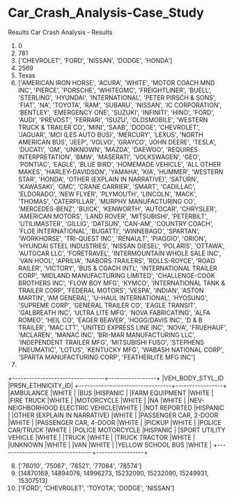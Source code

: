 # Car_Crash_Analysis-Case_Study


Results
Car Crash Analysis - Results

1.  0
2.  781
3.  ['CHEVROLET', 'FORD', 'NISSAN', 'DODGE', 'HONDA']
4.  2569
5.  Texas
6.  ['AMERICAN IRON HORSE', 'ACURA', 'WHITE', 'MOTOR COACH MND INC', 'PIERCE', 'PORSCHE', 'WHITEGMC', 'FREIGHTLINER', 'BUELL', 'STERLING', 'HYUNDAI', 'INTERNATIONAL', 'PETER PIRSCH & SONS', 'FIAT', 'NA', 'TOYOTA', 'RAM', 'SUBARU', 'NISSAN', 'IC CORPORATION', 'BENTLEY', 'EMERGENCY ONE', 'SUZUKI', 'INFINITI', 'HINO', 'FORD', 'AUDI', 'PREVOST', 'FERRARI', 'ISUZU', 'OLDSMOBILE', 'WESTERN TRUCK & TRAILER CO', 'MINI', 'SAAB', 'DODGE', 'CHEVROLET', 'JAGUAR', 'MCI (LES AUTO BUS)', 'MERCURY', 'LEXUS', 'NORTH AMERICAN BUS', 'JEEP', 'VOLVO', 'GRAYCO', 'JOHN DEERE', 'TESLA', 'DUCATI', 'GM', 'UNKNOWN', 'MAZDA', 'DAEWOO', 'REQUIRES INTERPRETATION', 'BMW', 'MASERATI', 'VOLKSWAGEN', 'GEO', 'PONTIAC', 'EAGLE', 'BLUE BIRD', 'HOMEMADE VEHICLE', 'ALL OTHER MAKES', 'HARLEY-DAVIDSON', 'YAMAHA', 'KIA', 'HUMMER', 'WESTERN STAR', 'HONDA', 'OTHER (EXPLAIN IN NARRATIVE)', 'SATURN', 'KAWASAKI', 'GMC', 'CRANE CARRIER', 'SMART', 'CADILLAC', 'ELDORADO', 'NEW FLYER', 'PLYMOUTH', 'LINCOLN', 'MACK', 'THOMAS', 'CATERPILLAR', 'MURPHY MANUFACTURING CO', 'MERCEDES-BENZ', 'BUICK', 'KENWORTH', 'AUTOCAR', 'CHRYSLER', 'AMERICAN MOTORS', 'LAND ROVER', 'MITSUBISHI', 'PETERBILT', 'UTILIMASTER', 'GILLIG', 'DATSUN', 'CAN-AM', 'COUNTRY COACH', 'FLOE INTERNATIONAL', 'BUGATTI', 'WINNEBAGO', 'SPARTAN', 'WORKHORSE', 'TRI-QUEST INC', 'RENAULT', 'PIAGGIO', 'ORION', 'HYUNDAI STEEL INDUSTRIES', 'NISSAN DIESEL', 'POLARIS', 'OTTAWA', 'AUTOCAR LLC', 'FORETRAVEL', 'INTERMOUNTAIN WHOLE SALE INC', 'VAN HOOL', 'APRILIA', 'NABORS TRAILERS', 'ROLLS-ROYCE', 'ROAD RAILER', 'VICTORY', 'BUS & COACH INTL', 'INTERNATIONAL TRAILER CORP', 'MIDLAND MANUFACTURING LIMITED', 'CHALLENGE-COOK BROTHERS INC', 'FLOW BOY MFG', 'KYMCO', 'INTERNATIONAL TANK & TRAILER CORP', 'FEDERAL MOTORS', 'VESPA', 'INDIAN', 'ASTON MARTIN', 'AM GENERAL', 'U-HAUL INTERNATIONAL', 'HYOSUNG', 'SUPREME CORP', 'GENERAL TRAILER CO', 'EAGLE TRANSIT', 'GALBREATH INC', 'ULTRA LITE MFG', 'NOVA FABRICATING', 'ALFA ROMEO', 'HEIL CO', 'EAGER BEAVER', 'HOGG/DAVIS INC', 'D & B TRAILER', 'MAC LTT', 'UNITED EXPRESS LINE INC', 'NOVA', 'FRUEHAUF', 'MCLAREN', 'MANAC INC', 'BRI-MAR MANUFACTURING LLC', 'INDEPENDENT TRAILER MFG', 'MITSUBISHI FUSO', 'STEPHENS PNEUMATIC', 'LOTUS', 'KENTUCKY MFG', 'WABASH NATIONAL CORP', 'SPARTA MANUFACTURING CORP', 'FEATHERLITE MFG INC']
7. 
+---------------------------------+-----------------+
|VEH_BODY_STYL_ID                 |PRSN_ETHNICITY_ID|
+---------------------------------+-----------------+
|AMBULANCE                        |WHITE            |
|BUS                              |HISPANIC         |
|FARM EQUIPMENT                   |WHITE            |
|FIRE TRUCK                       |WHITE            |
|MOTORCYCLE                       |WHITE            |
|NA                               |WHITE            |
|NEV-NEIGHBORHOOD ELECTRIC VEHICLE|WHITE            |
|NOT REPORTED                     |HISPANIC         |
|OTHER  (EXPLAIN IN NARRATIVE)    |WHITE            |
|PASSENGER CAR, 2-DOOR            |WHITE            |
|PASSENGER CAR, 4-DOOR            |WHITE            |
|PICKUP                           |WHITE            |
|POLICE CAR/TRUCK                 |WHITE            |
|POLICE MOTORCYCLE                |HISPANIC         |
|SPORT UTILITY VEHICLE            |WHITE            |
|TRUCK                            |WHITE            |
|TRUCK TRACTOR                    |WHITE            |
|UNKNOWN                          |WHITE            |
|VAN                              |WHITE            |
|YELLOW SCHOOL BUS                |WHITE            |
+---------------------------------+-----------------+

8.  ['76010', '75067', '78521', '77084', '78574']
9.  [14870169, 14894076, 14996273, 15232090, 15232090, 15249931, 15307513]
10.  ['FORD', 'CHEVROLET', 'TOYOTA', 'DODGE', 'NISSAN']

